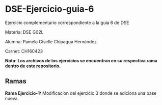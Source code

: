 # DSE-Ejercicio-guia-6
Ejercicio complementario correspondiente a la guia 6 de DSE

Materia: DSE G02L

Alumna: Pamela Giselle Chipagua Hernández

Carnet: CH160423

**Nota: Los archivos de los ejercicios se encuentran en su respectiva rama dentro de este repositorio.**

## Ramas

**Rama Ejercicio-1:** 
Modificación del ejercicio 3 donde se adiciona una base nueva.
